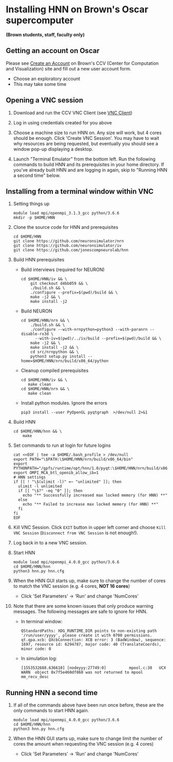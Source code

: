# Installing HNN on Brown's Oscar supercomputer
**(Brown students, staff, faculty only)**

## Getting an account on Oscar
Please see  [Create an Account](https://web1.ccv.brown.edu/start/account) on Brown's CCV (Center for Computation and Visualization) site and fill out a new user account form.
  * Choose an exploratory account
  * This may take some time

## Opening a VNC session

1. Download and run the CCV VNC Client (see [VNC Client](https://web1.ccv.brown.edu/technologies/vnc))

2. Log in using credentials created for you above

3. Choose a machine size to run HNN on. Any size will work, but 4 cores should be enough. Click 'Create VNC Session'. You may have to wait why resources are being requested, but eventually you should see a window pop-up displaying a desktop.

4. Launch "Terminal Emulator" from the bottom left. Run the following commands to build HNN and its prerequisites in your home directory. If you've already built HNN and are logging in again, skip to "Running HNN a second time" below.


## Installing from a terminal window within VNC

1. Setting things up
   ```
   module load mpi/openmpi_3.1.3_gcc python/3.6.6
   mkdir -p $HOME/HNN
   ```

2. Clone the source code for HNN and prerequisites
   ```
   cd $HOME/HNN
   git clone https://github.com/neuronsimulator/nrn
   git clone https://github.com/neuronsimulator/iv
   git clone https://github.com/jonescompneurolab/hnn
   ```

3. Build HNN prerequisites
   - Build interviews (required for NEURON)
     ```
     cd $HOME/HNN/iv && \
         git checkout d4bb059 && \
         ./build.sh && \
         ./configure --prefix=$(pwd)/build && \
         make -j2 && \
         make install -j2
     ```
   - Build NEURON
     ```
     cd $HOME/HNN/nrn && \
         ./build.sh && \
         ./configure --with-nrnpython=python3 --with-paranrn --disable-rx3d \
           --with-iv=$(pwd)/../iv/build --prefix=$(pwd)/build && \
         make -j2 && \
         make install -j2 && \
         cd src/nrnpython && \
         python3 setup.py install --home=$HOME/HNN/nrn/build/x86_64/python
     ```
   - Cleanup compiled prerequisites
     ```
     cd $HOME/HNN/iv && \
        make clean
     cd $HOME/HNN/nrn && \
        make clean
     ```
   - Install python modules. Ignore the errors
     ```
     pip3 install --user PyOpenGL pyqtgraph  >/dev/null 2>&1
     ```

4. Build HNN

   ```
   cd $HOME/HNN/hnn && \
       make
   ```

5. Set commands to run at login for future logins

   ```
   cat <<EOF | tee -a $HOME/.bash_profile > /dev/null
   export PATH="\$PATH:\$HOME/HNN/nrn/build/x86_64/bin"
   export PYTHONPATH="/gpfs/runtime/opt/hnn/1.0/pyqt:\$HOME/HNN/nrn/build/x86_64/python/lib/python"
   export OMPI_MCA_btl_openib_allow_ib=1
   # HNN settings
   if [[ ! "\$(ulimit -l)" =~ "unlimited" ]]; then
     ulimit -l unlimited
     if [[ "\$?" -eq "0" ]]; then
       echo "** Successfully increased max locked memory (for HNN) **"
     else
       echo "** Failed to increase max locked memory (for HNN) **"
     fi
   fi
   EOF
   ```

6. Kill VNC Session. Click `EXIT` button in upper left corner and choose `Kill VNC Session` (`Disconnect from VNC Session` is not enough!).

7. Log back in to a new VNC session.

8. Start HNN

   ```
   module load mpi/openmpi_4.0.0_gcc python/3.6.6
   cd $HOME/HNN/hnn
   python3 hnn.py hnn.cfg
   ```

9. When the HNN GUI starts up, make sure to change the number of cores to match the VNC session (e.g. 4 cores, **NOT 16 cores**)
    * Click 'Set Parameters' -> 'Run' and change 'NumCores'

10. Note that there are some known issues that only produce warning messages. The following messages are safe to ignore for HNN.

    * In terminal window:
      ```
      QStandardPaths: XDG_RUNTIME_DIR points to non-existing path '/run/user/yyyy', please create it with 0700 permissions.
      qt.qpa.xcb: QXcbConnection: XCB error: 3 (BadWindow), sequence: 1697, resource id: 6294787, major code: 40 (TranslateCoords), minor code: 0
      ```

    * In simulation log:
      ```
      [1553532688.636610] [nodeyyy:27749:0]          mpool.c:38   UCX  WARN  object 0x7f5e460df860 was not returned to mpool mm_recv_desc
      ```


## Running HNN a second time
1. If all of the commands above have been run once before, these are the only commands to start HNN again.
   ```
   module load mpi/openmpi_4.0.0_gcc python/3.6.6
   cd $HOME/HNN/hnn
   python3 hnn.py hnn.cfg
   ```

2. When the HNN GUI starts up, make sure to change limit the number of cores the amount when requesting the VNC session (e.g. 4 cores)
    * Click 'Set Parameters' -> 'Run' and change 'NumCores'
